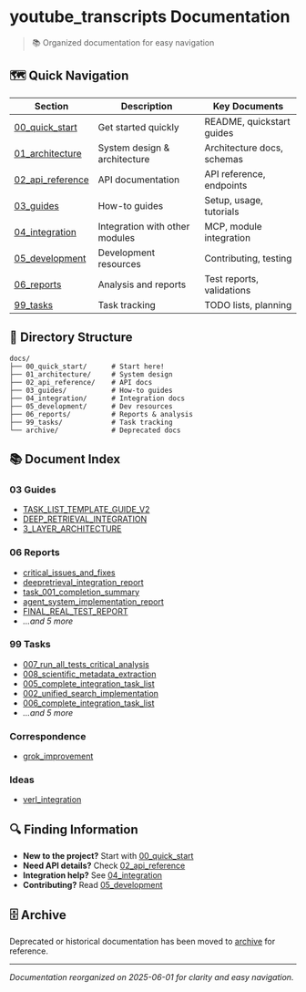 # youtube_transcripts Documentation

> 📚 Organized documentation for easy navigation

## 🗺️ Quick Navigation

| Section | Description | Key Documents |
|---------|-------------|---------------|
| [00_quick_start](./00_quick_start/) | Get started quickly | README, quickstart guides |
| [01_architecture](./01_architecture/) | System design & architecture | Architecture docs, schemas |
| [02_api_reference](./02_api_reference/) | API documentation | API reference, endpoints |
| [03_guides](./03_guides/) | How-to guides | Setup, usage, tutorials |
| [04_integration](./04_integration/) | Integration with other modules | MCP, module integration |
| [05_development](./05_development/) | Development resources | Contributing, testing |
| [06_reports](./06_reports/) | Analysis and reports | Test reports, validations |
| [99_tasks](./99_tasks/) | Task tracking | TODO lists, planning |

## 📁 Directory Structure

```
docs/
├── 00_quick_start/      # Start here!
├── 01_architecture/     # System design
├── 02_api_reference/    # API docs
├── 03_guides/           # How-to guides
├── 04_integration/      # Integration docs
├── 05_development/      # Dev resources
├── 06_reports/          # Reports & analysis
├── 99_tasks/            # Task tracking
└── archive/             # Deprecated docs
```

## 📚 Document Index

### 03 Guides
- [TASK_LIST_TEMPLATE_GUIDE_V2](./03_guides/guides/TASK_LIST_TEMPLATE_GUIDE_V2.md)
- [DEEP_RETRIEVAL_INTEGRATION](./03_guides/guides/DEEP_RETRIEVAL_INTEGRATION.md)
- [3_LAYER_ARCHITECTURE](./03_guides/guides/3_LAYER_ARCHITECTURE.md)

### 06 Reports
- [critical_issues_and_fixes](./06_reports/reports/critical_issues_and_fixes.md)
- [deepretrieval_integration_report](./06_reports/reports/deepretrieval_integration_report.md)
- [task_001_completion_summary](./06_reports/reports/task_001_completion_summary.md)
- [agent_system_implementation_report](./06_reports/reports/agent_system_implementation_report.md)
- [FINAL_REAL_TEST_REPORT](./06_reports/reports/FINAL_REAL_TEST_REPORT.md)
- *...and 5 more*

### 99 Tasks
- [007_run_all_tests_critical_analysis](./99_tasks/tasks/007_run_all_tests_critical_analysis.md)
- [008_scientific_metadata_extraction](./99_tasks/tasks/008_scientific_metadata_extraction.md)
- [005_complete_integration_task_list](./99_tasks/tasks/005_complete_integration_task_list.md)
- [002_unified_search_implementation](./99_tasks/tasks/002_unified_search_implementation.md)
- [006_complete_integration_task_list](./99_tasks/tasks/006_complete_integration_task_list.md)
- *...and 5 more*

### Correspondence
- [grok_improvement](./correspondence/grok_improvement.md)

### Ideas
- [verl_integration](./ideas/verl_integration.md)

## 🔍 Finding Information

- **New to the project?** Start with [00_quick_start](./00_quick_start/)
- **Need API details?** Check [02_api_reference](./02_api_reference/)
- **Integration help?** See [04_integration](./04_integration/)
- **Contributing?** Read [05_development](./05_development/)

## 🗄️ Archive

Deprecated or historical documentation has been moved to [archive](./archive/) for reference.

---

*Documentation reorganized on 2025-06-01 for clarity and easy navigation.*
